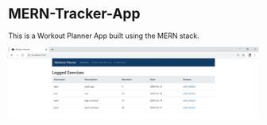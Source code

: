 # MERN-Tracker-App

This is a Workout Planner App built using the MERN stack.


![MERN-Workout-Planner](https://github.com/xkarx/mern-tracker-app/blob/master/MERN-Workout-Planner.JPG)
